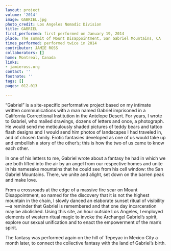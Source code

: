 ```yaml
---
layout: project
volume: '2014'
image: GABRIEL.jpg
photo_credit: Los Angeles Nomadic Division
title: GABRIEL
first_performed: first performed on January 19, 2014
place: The summit of Mount Disappointment, San Gabriel Mountains, CA
times_performed: performed twice in 2014
contributor: JAMIE ROSS
collaborators: []
home: Montreal, Canada
links:
- jamieross.org
contact: ''
footnote: ''
tags: []
pages: 012-013

---
```


“Gabriel” is a site-specific performative project based on my intimate written communications with a man named Gabriel imprisoned in a California Correctional Institution in the Antelope Desert. For years, I wrote to Gabriel, who mailed drawings, dozens of letters and once, a photograph. He would send me meticulously shaded pictures of teddy bears and tattoo flash designs and I would send him photos of landscapes I had traveled in, and of chosen family. Erotic fantasies developed as one of us would take up and embellish a story of the other’s; this is how the two of us came to know each other.

In one of his letters to me, Gabriel wrote about a fantasy he had in which we are both lifted into the air by an angel from our respective homes and unite in his namesake mountains that he could see from his cell window: the San Gabriel Mountains. There, we unite and alight, set down on the barren peak and make love.

From a crossroads at the edge of a massive fire scar on Mount Disappointment, so named for the discovery that it is not the highest mountain in the chain, I slowly danced an elaborate sunset ritual of visibility—a reminder that Gabriel is remembered and that one day incarceration may be abolished. Using this site, an hour outside Los Angeles, I employed elements of western ritual magic to invoke the Archangel Gabriel’s spirit, explore our sexual unification and to enact the empowerment of the man’s spirit.

The fantasy was performed again on the hill of Tepeyac in Mexico City a month later, to connect the collective fantasy with the land of Gabriel’s birth.
